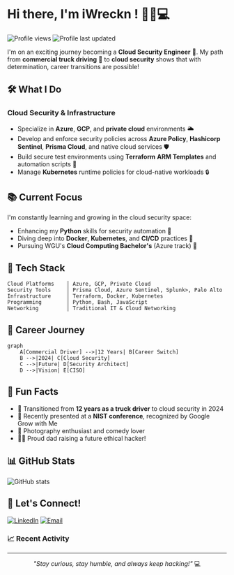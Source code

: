 # Hi there, I'm iWreckn ! 👋🤠💻

![Profile views](https://img.shields.io/badge/Profile%20Views-0-blue)
![Profile last updated](https://img.shields.io/badge/Last%20Updated-January%202024-brightgreen)

I'm on an exciting journey becoming a **Cloud Security Engineer** 🚀. My path from **commercial truck driving** 🚛 to **cloud security** shows that with determination, career transitions are possible!

## 🛠 What I Do

### Cloud Security & Infrastructure
- Specialize in **Azure**, **GCP**, and **private cloud** environments 🌥️
- Develop and enforce security policies across **Azure Policy**, **Hashicorp Sentinel**, **Prisma Cloud**, and native cloud services 🛡️
- Build secure test environments using **Terraform** **ARM Templates** and automation scripts 🧱
- Manage **Kubernetes** runtime policies for cloud-native workloads 🔒

## 📚 Current Focus

I'm constantly learning and growing in the cloud security space:
- Enhancing my **Python** skills for security automation 🐍
- Diving deep into **Docker**, **Kubernetes**, and **CI/CD** practices 🔄
- Pursuing WGU's **Cloud Computing Bachelor's** (Azure track) 📘

## 🧰 Tech Stack

```text
Cloud Platforms    │ Azure, GCP, Private Cloud
Security Tools     │ Prisma Cloud, Azure Sentinel, Splunk>, Palo Alto
Infrastructure     │ Terraform, Docker, Kubernetes
Programming        │ Python, Bash, JavaScript 
Networking         │ Traditional IT & Cloud Networking
```

## 🎯 Career Journey

```mermaid
graph
    A[Commercial Driver] -->|12 Years| B[Career Switch]
    B -->|2024| C[Cloud Security]
    C -->|Future| D[Security Architect]
    D -->|Vision| E[CISO]
```

## 🌟 Fun Facts

- 🚛 Transitioned from **12 years as a truck driver** to cloud security in 2024
- 🎤 Recently presented at a **NIST conference**, recognized by Google Grow with Me
- 📸 Photography enthusiast and comedy lover
- 👨‍👦 Proud dad raising a future ethical hacker!

## 📊 GitHub Stats

![GitHub stats](https://img.shields.io/badge/GitHub%20Stats-Coming%20Soon-yellow)

## 🤝 Let's Connect!

[![LinkedIn](https://img.shields.io/badge/LinkedIn-Connect-blue)](your-linkedin-url)
[![Email](https://img.shields.io/badge/Email-Contact-red)](mailto:your-email)

### 📈 Recent Activity

<!--START_SECTION:activity-->
<!-- This section can be updated automatically using GitHub Actions -->
<!--END_SECTION:activity-->

---
<p align="center">
  <i>"Stay curious, stay humble, and always keep hacking!"</i> 💻
</p>
